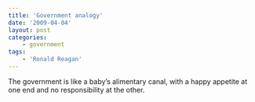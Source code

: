 ```yaml
---
title: 'Government analogy'
date: '2009-04-04'
layout: post
categories:
    - government
tags:
    - 'Ronald Reagan'
---
```


The government is like a baby’s alimentary canal, with a happy appetite at one end and no responsibility at the other.